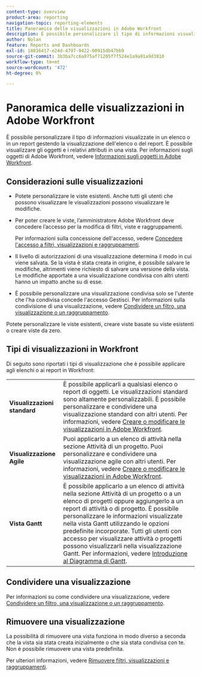 ```yaml
---
content-type: overview
product-area: reporting
navigation-topic: reporting-elements
title: Panoramica delle visualizzazioni in Adobe Workfront
description: È possibile personalizzare il tipo di informazioni visualizzate in un elenco o in un report gestendo la visualizzazione dell'elenco o del report. È possibile visualizzare gli oggetti e i relativi attributi in una vista.
author: Nolan
feature: Reports and Dashboards
exl-id: 18016417-e24d-4797-9422-00915db47bb9
source-git-commit: 3b3ba7cc6a975af71205f7f524e1a9a91a9d3810
workflow-type: tm+mt
source-wordcount: '472'
ht-degree: 0%

---
```


# Panoramica delle visualizzazioni in Adobe Workfront

<!--Audited: 01/2024-->

È possibile personalizzare il tipo di informazioni visualizzate in un elenco o in un report gestendo la visualizzazione dell&#39;elenco o del report. È possibile visualizzare gli oggetti e i relativi attributi in una vista. Per informazioni sugli oggetti di Adobe Workfront, vedere [Informazioni sugli oggetti in Adobe Workfront](../../../workfront-basics/navigate-workfront/workfront-navigation/understand-objects.md).

## Considerazioni sulle visualizzazioni

* Potete personalizzare le viste esistenti. Anche tutti gli utenti che possono visualizzare le visualizzazioni possono visualizzare le modifiche.
* Per poter creare le viste, l’amministratore Adobe Workfront deve concedere l’accesso per la modifica di filtri, viste e raggruppamenti.

  Per informazioni sulla concessione dell&#39;accesso, vedere [Concedere l&#39;accesso a filtri, visualizzazioni e raggruppamenti](../../../administration-and-setup/add-users/configure-and-grant-access/grant-access-fvg.md).

* Il livello di autorizzazioni di una visualizzazione determina il modo in cui viene salvata. Se la vista è stata creata in origine, è possibile salvare le modifiche, altrimenti viene richiesto di salvare una versione della vista. Le modifiche apportate a una visualizzazione condivisa con altri utenti hanno un impatto anche su di esse.
* È possibile personalizzare una visualizzazione condivisa solo se l&#39;utente che l&#39;ha condivisa concede l&#39;accesso Gestisci. Per informazioni sulla condivisione di una visualizzazione, vedere [Condividere un filtro, una visualizzazione o un raggruppamento](../../../reports-and-dashboards/reports/reporting-elements/share-filter-view-grouping.md).

Potete personalizzare le viste esistenti, creare viste basate su viste esistenti o creare viste da zero.

## Tipi di visualizzazioni in Workfront

Di seguito sono riportati i tipi di visualizzazione che è possibile applicare agli elenchi o ai report in Workfront:

<table style="table-layout:auto">
    <tr>
        <td><strong>Visualizzazioni standard</strong></td>
        <td>È possibile applicarli a qualsiasi elenco o report di oggetti. Le visualizzazioni standard sono altamente personalizzabili. È possibile personalizzare e condividere una visualizzazione standard con altri utenti. Per informazioni, vedere <a href="/help/quicksilver/reports-and-dashboards/reports/reporting-elements/create-edit-views.md">Creare o modificare le visualizzazioni in Adobe Workfront</a>.</td>
    </tr>
    <tr>
        <td><strong>Visualizzazione Agile</strong></td>
        <td>Puoi applicarlo a un elenco di attività nella sezione Attività di un progetto. Puoi personalizzare e condividere una visualizzazione agile con altri utenti. Per informazioni, vedere <a href="/help/quicksilver/reports-and-dashboards/reports/reporting-elements/create-edit-views.md">Creare o modificare le visualizzazioni in Adobe Workfront</a>.</td>
    </tr>
    <tr>
        <td><strong>Vista Gantt</strong></td>
        <td>È possibile applicarlo a un elenco di attività nella sezione Attività di un progetto o a un elenco di progetti oppure aggiungerlo a un report di attività o di progetto. È possibile personalizzare le informazioni visualizzate nella vista Gantt utilizzando le opzioni predefinite incorporate. Tutti gli utenti con accesso per visualizzare attività o progetti possono visualizzarli nella visualizzazione Gantt. Per informazioni, vedere <a href="/help/quicksilver/manage-work/gantt-chart/use-the-gantt-chart/get-started-with-gantt.md">Introduzione al Diagramma di Gantt</a>.</td>
       </tr>
</table>

<!--NOTE FOR MAYBE LATER: consider adding calendar and board views, or Milestone view (not customizable) to this list of views (above)?! -->

## Condividere una visualizzazione

Per informazioni su come condividere una visualizzazione, vedere [Condividere un filtro, una visualizzazione o un raggruppamento](../../../reports-and-dashboards/reports/reporting-elements/share-filter-view-grouping.md).

## Rimuovere una visualizzazione

La possibilità di rimuovere una vista funziona in modo diverso a seconda che la vista sia stata creata inizialmente o che sia stata condivisa con te. Non è possibile rimuovere una vista predefinita.

Per ulteriori informazioni, vedere [Rimuovere filtri, visualizzazioni e raggruppamenti](../../../reports-and-dashboards/reports/reporting-elements/remove-filters-views-groupings.md).


